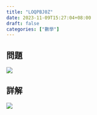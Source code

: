 ```yaml
---
title: "LOQPBJ0Z"
date: 2023-11-09T15:27:04+08:00
draft: false
categories: ["數學"]
---
```

<!--more-->

## 問題
<img src="/posts/solution/LOQPBJ0Z-q.png">

## 詳解
<img src="/posts/solution/LOQPBJ0Z-sol.png">

